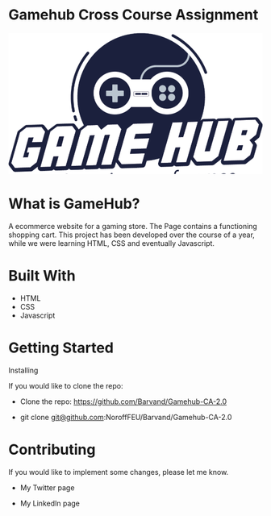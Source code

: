 # Gamehub Cross Course Assignment

![Gamehub logo](Images/GameHub_Logo.png)

# What is GameHub?

A ecommerce website for a gaming store. The Page contains a functioning shopping cart.
This project has been developed over the course of a year, while we were learning HTML, CSS and eventually Javascript.

# Built With

- HTML
- CSS
- Javascript

# Getting Started

Installing

If you would like to clone the repo:

* Clone the repo: https://github.com/Barvand/Gamehub-CA-2.0

* git clone git@github.com:NoroffFEU/Barvand/Gamehub-CA-2.0


# Contributing

If you would like to implement some changes, please let me know.

* My Twitter page

* My LinkedIn page
